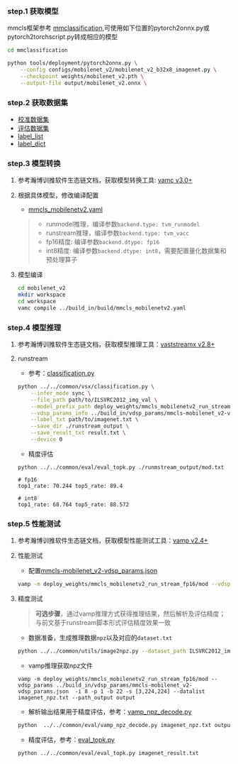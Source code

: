 ### step.1 获取模型
mmcls框架参考 [mmclassification](https://github.com/open-mmlab/mmclassification),可使用如下位置的pytorch2onnx.py或pytorch2torchscript.py转成相应的模型
```bash
cd mmclassification

python tools/deployment/pytorch2onnx.py \
    --config configs/mobilenet_v2/mobilenet_v2_b32x8_imagenet.py \
    --checkpoint weights/mobilenet_v2.pth \
    --output-file output/mobilenet_v2.onnx \
```

### step.2 获取数据集
- [校准数据集](https://image-net.org/challenges/LSVRC/2012/index.php)
- [评估数据集](https://image-net.org/challenges/LSVRC/2012/index.php)
- [label_list](../../common/label//imagenet.txt)
- [label_dict](../../common/label//imagenet1000_clsid_to_human.txt)

### step.3 模型转换

1. 参考瀚博训推软件生态链文档，获取模型转换工具: [vamc v3.0+](../../../../docs/vastai_software.md)

2. 根据具体模型，修改编译配置
    - [mmcls_mobilenetv2.yaml](../build_in/build/mmcls_mobilenetv2.yaml)
    
    > - runmodel推理，编译参数`backend.type: tvm_runmodel`
    > - runstream推理，编译参数`backend.type: tvm_vacc`
    > - fp16精度: 编译参数`backend.dtype: fp16`
    > - int8精度: 编译参数`backend.dtype: int8`，需要配置量化数据集和预处理算子

3. 模型编译

    ```bash
    cd mobilenet_v2
    mkdir workspace
    cd workspace
    vamc compile ../build_in/build/mmcls_mobilenetv2.yaml
    ```

### step.4 模型推理

1. 参考瀚博训推软件生态链文档，获取模型推理工具：[vaststreamx v2.8+](../../../../docs/vastai_software.md)

2. runstream
    - 参考：[classification.py](../../common/vsx/classification.py)
    ```bash
    python ../../common/vsx/classification.py \
        --infer_mode sync \
        --file_path path/to/ILSVRC2012_img_val \
        --model_prefix_path deploy_weights/mmcls_mobilenetv2_run_stream_fp16/mod \
        --vdsp_params_info ../build_in/vdsp_params/mmcls-mobilenet_v2-vdsp_params.json \
        --label_txt path/to/imagenet.txt \
        --save_dir ./runstream_output \
        --save_result_txt result.txt \
        --device 0
    ```

    - 精度评估
    ```
    python ../../common/eval/eval_topk.py ./runmstream_output/mod.txt
    ```

    ```
    # fp16
    top1_rate: 70.244 top5_rate: 89.4

    # int8
    top1_rate: 68.764 top5_rate: 88.572
    ```

### step.5 性能测试
1. 参考瀚博训推软件生态链文档，获取模型性能测试工具：[vamp v2.4+](../../../../docs/vastai_software.md)

2. 性能测试
    - 配置[mmcls-mobilenet_v2-vdsp_params.json](../build_in/vdsp_params/mmcls-mobilenet_v2-vdsp_params.json)
    ```bash
    vamp -m deploy_weights/mmcls_mobilenetv2_run_stream_fp16/mod --vdsp_params ../build_in/vdsp_params/mmcls-mobilenet_v2-vdsp_params.json  -i 8 -p 1 -b 2 -s [3,224,224]
    ```

3. 精度测试
    > **可选步骤**，通过vamp推理方式获得推理结果，然后解析及评估精度；与前文基于runstream脚本形式评估精度效果一致
    
    - 数据准备，生成推理数据`npz`以及对应的`dataset.txt`
    ```bash
    python ../../common/utils/image2npz.py --dataset_path ILSVRC2012_img_val --target_path  input_npz  --text_path imagenet_npz.txt
    ```

    - vamp推理获取npz文件
    ```
    vamp -m deploy_weights/mmcls_mobilenetv2_run_stream_fp16/mod --vdsp_params ../build_in/vdsp_params/mmcls-mobilenet_v2-vdsp_params.json  -i 8 -p 1 -b 22 -s [3,224,224] --datalist imagenet_npz.txt --path_output output
    ```

    - 解析输出结果用于精度评估，参考：[vamp_npz_decode.py](../../common/eval/vamp_npz_decode.py)
    ```bash
    python  ../../common/eval/vamp_npz_decode.py imagenet_npz.txt output imagenet_result.txt imagenet.txt
    ```
    
    - 精度评估，参考：[eval_topk.py](../../common/eval/eval_topk.py)
    ```bash
    python ../../common/eval/eval_topk.py imagenet_result.txt
    ```